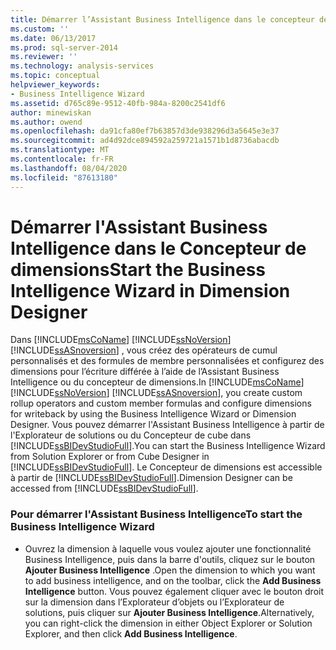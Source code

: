 ```yaml
---
title: Démarrer l’Assistant Business Intelligence dans le concepteur de dimensions | Microsoft Docs
ms.custom: ''
ms.date: 06/13/2017
ms.prod: sql-server-2014
ms.reviewer: ''
ms.technology: analysis-services
ms.topic: conceptual
helpviewer_keywords:
- Business Intelligence Wizard
ms.assetid: d765c89e-9512-40fb-984a-8200c2541df6
author: minewiskan
ms.author: owend
ms.openlocfilehash: da91cfa80ef7b63857d3de938296d3a5645e3e37
ms.sourcegitcommit: ad4d92dce894592a259721a1571b1d8736abacdb
ms.translationtype: MT
ms.contentlocale: fr-FR
ms.lasthandoff: 08/04/2020
ms.locfileid: "87613180"
---
```

# <a name="start-the-business-intelligence-wizard-in-dimension-designer"></a><span data-ttu-id="7ba30-102">Démarrer l'Assistant Business Intelligence dans le Concepteur de dimensions</span><span class="sxs-lookup"><span data-stu-id="7ba30-102">Start the Business Intelligence Wizard in Dimension Designer</span></span>
  <span data-ttu-id="7ba30-103">Dans [!INCLUDE[msCoName](../../includes/msconame-md.md)] [!INCLUDE[ssNoVersion](../../includes/ssnoversion-md.md)] [!INCLUDE[ssASnoversion](../../includes/ssasnoversion-md.md)] , vous créez des opérateurs de cumul personnalisés et des formules de membre personnalisées et configurez des dimensions pour l’écriture différée à l’aide de l’Assistant Business Intelligence ou du concepteur de dimensions.</span><span class="sxs-lookup"><span data-stu-id="7ba30-103">In [!INCLUDE[msCoName](../../includes/msconame-md.md)] [!INCLUDE[ssNoVersion](../../includes/ssnoversion-md.md)] [!INCLUDE[ssASnoversion](../../includes/ssasnoversion-md.md)], you create custom rollup operators and custom member formulas and configure dimensions for writeback by using the Business Intelligence Wizard or Dimension Designer.</span></span> <span data-ttu-id="7ba30-104">Vous pouvez démarrer l'Assistant Business Intelligence à partir de l'Explorateur de solutions ou du Concepteur de cube dans [!INCLUDE[ssBIDevStudioFull](../../includes/ssbidevstudiofull-md.md)].</span><span class="sxs-lookup"><span data-stu-id="7ba30-104">You can start the Business Intelligence Wizard from Solution Explorer or from Cube Designer in [!INCLUDE[ssBIDevStudioFull](../../includes/ssbidevstudiofull-md.md)].</span></span> <span data-ttu-id="7ba30-105">Le Concepteur de dimensions est accessible à partir de [!INCLUDE[ssBIDevStudioFull](../../includes/ssbidevstudiofull-md.md)].</span><span class="sxs-lookup"><span data-stu-id="7ba30-105">Dimension Designer can be accessed from [!INCLUDE[ssBIDevStudioFull](../../includes/ssbidevstudiofull-md.md)].</span></span>  
  
### <a name="to-start-the-business-intelligence-wizard"></a><span data-ttu-id="7ba30-106">Pour démarrer l'Assistant Business Intelligence</span><span class="sxs-lookup"><span data-stu-id="7ba30-106">To start the Business Intelligence Wizard</span></span>  
  
-   <span data-ttu-id="7ba30-107">Ouvrez la dimension à laquelle vous voulez ajouter une fonctionnalité Business Intelligence, puis dans la barre d'outils, cliquez sur le bouton **Ajouter Business Intelligence** .</span><span class="sxs-lookup"><span data-stu-id="7ba30-107">Open the dimension to which you want to add business intelligence, and on the toolbar, click the **Add Business Intelligence** button.</span></span> <span data-ttu-id="7ba30-108">Vous pouvez également cliquer avec le bouton droit sur la dimension dans l’Explorateur d’objets ou l’Explorateur de solutions, puis cliquer sur **Ajouter Business Intelligence**.</span><span class="sxs-lookup"><span data-stu-id="7ba30-108">Alternatively, you can right-click the dimension in either Object Explorer or Solution Explorer, and then click **Add Business Intelligence**.</span></span>  
  
  
